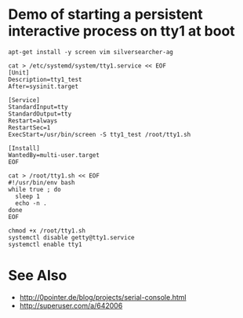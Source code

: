 # Demo of starting a persistent interactive process on tty1 at boot

```
apt-get install -y screen vim silversearcher-ag

cat > /etc/systemd/system/tty1.service << EOF
[Unit]
Description=tty1_test
After=sysinit.target

[Service]
StandardInput=tty
StandardOutput=tty
Restart=always
RestartSec=1
ExecStart=/usr/bin/screen -S tty1_test /root/tty1.sh

[Install]
WantedBy=multi-user.target
EOF

cat > /root/tty1.sh << EOF
#!/usr/bin/env bash
while true ; do
  sleep 1
  echo -n .
done
EOF

chmod +x /root/tty1.sh
systemctl disable getty@tty1.service
systemctl enable tty1
```

# See Also

- <http://0pointer.de/blog/projects/serial-console.html>
- <http://superuser.com/a/642006>
